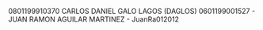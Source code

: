 0801199910370
CARLOS DANIEL GALO LAGOS (DAGLOS)
0601199001527 - JUAN RAMON AGUILAR MARTINEZ - JuanRa012012